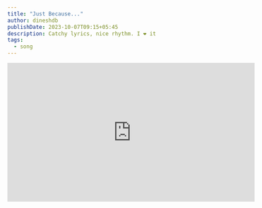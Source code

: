 ```yaml
---
title: "Just Because..."
author: dineshdb
publishDate: 2023-10-07T09:15+05:45
description: Catchy lyrics, nice rhythm. I ❤️ it 
tags:
  - song
---
```


<p class="flex justify-center">
<iframe class="flex justify-center" width="560" height="315" src="https://www.youtube-nocookie.com/embed/1OTrawzC4Lk?si=usMXN2Ag4ahH7fV8&amp;start=47" title="YouTube video player" frameborder="0" allow="accelerometer; autoplay; clipboard-write; encrypted-media; gyroscope; picture-in-picture; web-share" allowfullscreen></iframe>
</p>
